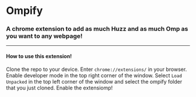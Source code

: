 # Ompify
### A chrome extension to add as much Huzz and as much Omp as you want to any webpage!

----------

#### How to use this extension!
Clone the repo to your device.
Enter `chrome://extensions/` in your browser.
Enable developer mode in the top right corner of the window.
Select `Load Unpacked` in the top left corner of the window and select the ompify folder that you just cloned.
Enable the extensiomp!
